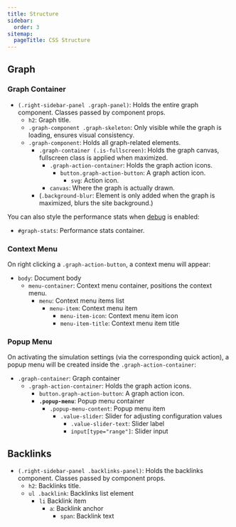```yaml
---
title: Structure
sidebar:
  order: 3
sitemap:
  pageTitle: CSS Structure
---
```



## Graph
### Graph Container
- `(.right-sidebar-panel .graph-panel)`: Holds the entire graph component. Classes passed by component props.
  - `h2`: Graph title. 
  - `.graph-component .graph-skeleton`: Only visible while the graph is loading, ensures visual consistency.
  - `.graph-component`: Holds all graph-related elements.
    - `.graph-container (.is-fullscreen)`: Holds the graph canvas, fullscreen class is applied when maximized.
      - `.graph-action-container`: Holds the graph action icons.
        - `button.graph-action-button`: A graph action icon.
            - `svg`: Action icon.
      - `canvas`: Where the graph is actually drawn.
    - (`.background-blur`: Element is only added when the graph is maximized, blurs the site background.)

You can also style the performance stats when [debug](/todo) is enabled:
- `#graph-stats`: Performance stats container.


### Context Menu
On right clicking a `.graph-action-button`, a context menu will appear:
- `body`: Document body
  - `menu-container`: Context menu container, positions the context menu.
    - `menu`: Context menu items list
      - `menu-item`: Context menu item
        - `menu-item-icon`: Context menu item icon
        - `menu-item-title`: Context menu item title

### Popup Menu
On activating the simulation settings (via the corresponding quick action), a popup menu will be created
inside the `.graph-action-container`:
- `.graph-container`: Graph container
  - `.graph-action-container`: Holds the graph action icons.
    - `button.graph-action-button`: A graph action icon.
    - **`.popup-menu`**: Popup menu container
      - `.popup-menu-content`: Popup menu item
        - `.value-slider`: Slider for adjusting configuration values
          - `.value-slider-text`: Slider label
          - `input[type="range"]`: Slider input

## Backlinks

- `(.right-sidebar-panel .backlinks-panel)`: Holds the backlinks component. Classes passed by component props.
  - `h2`: Backlinks title. 
  - `ul .backlink`: Backlinks list element
    - `li` Backlink item
      - `a`: Backlink anchor
        - `span`: Backlink text

  
